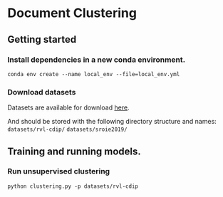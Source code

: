 # Document Clustering

## Getting started

### Install dependencies in a new conda environment.
`conda env create --name local_env --file=local_env.yml`

### Download datasets
Datasets are available for download [here](https://drive.google.com/drive/folders/1yjovBe7blrTmarF39wk6P_gUwmT0bfk-?usp=sharing).

And should be stored with the following directory structure and names:
`datasets/rvl-cdip/`
`datasets/sroie2019/`

## Training and running models.

### Run unsupervised clustering
`python clustering.py -p datasets/rvl-cdip`

